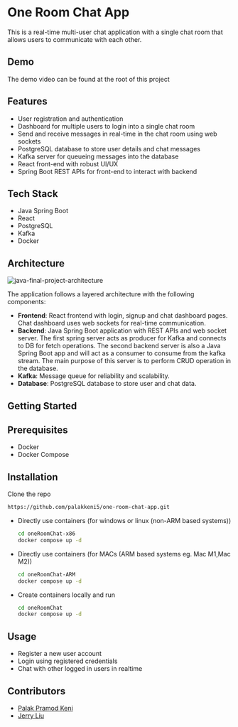 # One Room Chat App

This is a real-time multi-user chat application with a single chat room that allows users to communicate with each other.

## Demo

The demo video can be found at the root of this project

## Features

- User registration and authentication
- Dashboard for multiple users to login into a single chat room
- Send and receive messages in real-time in the chat room using web sockets
- PostgreSQL database to store user details and chat messages
- Kafka server for queueing messages into the database
- React front-end with robust UI/UX
- Spring Boot REST APIs for front-end to interact with backend
  
## Tech Stack

- Java Spring Boot
- React
- PostgreSQL
- Kafka
- Docker

## Architecture

![java-final-project-architecture](https://github.com/palakkeni5/one-room-chat-app/assets/42136520/fc157211-fdce-490f-8588-041fdae1fa1a)


The application follows a layered architecture with the following components:

- **Frontend**: React frontend with login, signup and chat dashboard pages. Chat dashboard uses web sockets for real-time communication.
- **Backend**: Java Spring Boot application with REST APIs and web socket server. The first spring server acts as producer for Kafka and connects to DB for fetch operations. The second backend server is also a Java Spring Boot app and will act as a consumer to consume from the kafka stream. The main purpose of this server is to perform CRUD operation in the database.  
- **Kafka**: Message queue for reliability and scalability.
- **Database**: PostgreSQL database to store user and chat data.

## Getting Started

## Prerequisites

- Docker
- Docker Compose

## Installation 

Clone the repo

```bash
https://github.com/palakkeni5/one-room-chat-app.git
```

- Directly use containers (for windows or linux (non-ARM based systems))
  ```bash
  cd oneRoomChat-x86
  docker compose up -d
  ```
- Directly use containers (for MACs (ARM based systems eg. Mac M1,Mac M2))
  ```bash
  cd oneRoomChat-ARM
  docker compose up -d
  ```
- Create containers locally and run
  ```bash
  cd oneRoomChat
  docker compose up -d
  ```
  
## Usage

- Register a new user account
- Login using registered credentials
- Chat with other logged in users in realtime

## Contributors

- [Palak Pramod Keni](https://github.com/palakkeni5)
- [Jerry Liu](https://github.com/jLiucoder)
